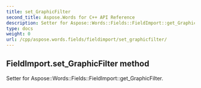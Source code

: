 ```yaml
---
title: set_GraphicFilter
second_title: Aspose.Words for C++ API Reference
description: Setter for Aspose::Words::Fields::FieldImport::get_GraphicFilter. 
type: docs
weight: 0
url: /cpp/aspose.words.fields/fieldimport/set_graphicfilter/
---
```

## FieldImport.set_GraphicFilter method


Setter for Aspose::Words::Fields::FieldImport::get_GraphicFilter. 

